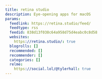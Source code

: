 ```yaml
---
title: retina studio
description: Eye-opening apps for macOS
params:
  feedlink: https://retina.studio/feed/
  feedtype: rss
  feedid: 838d13f038c64a958d75d4eabc0c8d58
  websites:
    https://retina.studio/: true
  blogrolls: []
  recommended: []
  recommender: []
  categories: []
  relme:
    https://social.lol/@tylerhall: true
---
```

